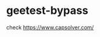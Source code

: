 # geetest-bypass
check https://www.capsolver.com/ 





















                                                                                                                                                                                